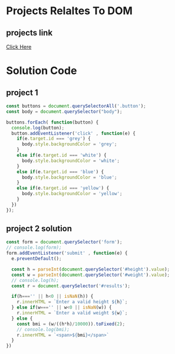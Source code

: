 # Projects Relaltes To DOM

## projects link
[Click Here](https://stackblitz.com/edit/dom-project-chaiaurcode?file=index.html)

# Solution Code 

## project 1

```javascript
const buttons = document.querySelectorAll('.button');
const body = document.querySelector("body");

buttons.forEach( function(button) {
  console.log(button);
  button.addEventListener('click' , function(e) {
    if(e.target.id === 'grey') {
      body.style.backgroundColor = 'grey';
    }
    else if(e.target.id === 'white') {
      body.style.backgroundColor = 'white';
    }
    else if(e.target.id === 'blue') {
      body.style.backgroundColor = 'blue';
    }
    else if(e.target.id === 'yellow') {
      body.style.backgroundColor = 'yellow';
    }
  })
});
```

## project 2 solution

```javascript
const form = document.querySelector('form');
// console.log(form);
form.addEventListener('submit' , function(e) {
  e.preventDefault();

  const h = parseInt(document.querySelector('#height').value);
  const w = parseInt(document.querySelector('#weight').value);
  // console.log(h);
  const r = document.querySelector('#results');

  if(h==='' || h<0 || isNaN(h)) {
    r.innerHTML = `Enter a valid height ${h}`;
  } else if(w==='' || w<0 || isNaN(w)) {
    r.innerHTML = `Enter a valid weight ${w}`;
  } else {
    const bmi = (w/((h*h)/10000)).toFixed(2);
    // console.log(bmi);
    r.innerHTML = `<span>${bmi}</span>`
  }
})
```